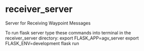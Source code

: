 # receiver_server
Server for Receiving Waypoint Messages

To run flask server type these commands into terminal in the receiver_server directory:
export FLASK_APP=agv_server
export FLASK_ENV=development
flask run

